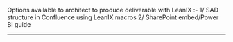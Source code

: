 Options available to architect to produce deliverable with LeanIX :-
1/ SAD structure in Confluence using LeanIX macros 
2/ SharePoint embed/Power BI guide

---



